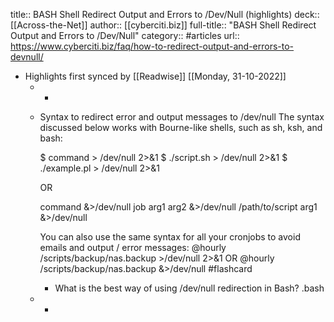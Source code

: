 title:: BASH Shell Redirect Output and Errors to /Dev/Null (highlights)
deck:: [[Across-the-Net]]
author:: [[cyberciti.biz]]
full-title:: "BASH Shell Redirect Output and Errors to /Dev/Null"
category:: #articles
url:: https://www.cyberciti.biz/faq/how-to-redirect-output-and-errors-to-devnull/

- Highlights first synced by [[Readwise]] [[Monday, 31-10-2022]]
	- -
	- Syntax to redirect error and output messages to /dev/null
	  The syntax discussed below works with Bourne-like shells, such as sh, ksh, and bash:
	  
	  
	  $ command > /dev/null 2>&1
	  $ ./script.sh > /dev/null 2>&1
	  $ ./example.pl > /dev/null 2>&1
	  
	  
	  OR
	  
	  
	  command &>/dev/null
	  job arg1 arg2 &>/dev/null
	  /path/to/script arg1 &>/dev/null
	  
	  
	  You can also use the same syntax for all your cronjobs to avoid emails and output / error messages:
	  @hourly /scripts/backup/nas.backup >/dev/null 2>&1
	  OR
	  @hourly /scripts/backup/nas.backup &>/dev/null #flashcard
		- What is the best way of using /dev/null redirection in Bash? .bash
	- -